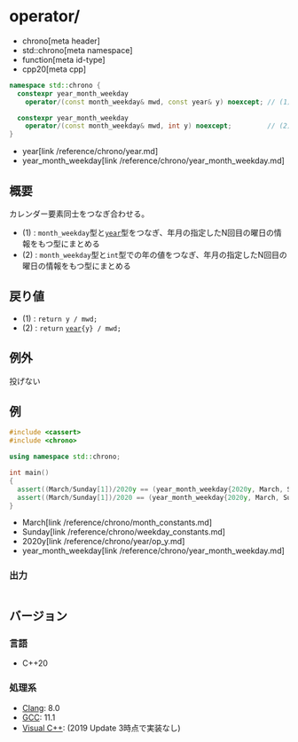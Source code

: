 # operator/
* chrono[meta header]
* std::chrono[meta namespace]
* function[meta id-type]
* cpp20[meta cpp]

```cpp
namespace std::chrono {
  constexpr year_month_weekday
    operator/(const month_weekday& mwd, const year& y) noexcept; // (1) C++20

  constexpr year_month_weekday
    operator/(const month_weekday& mwd, int y) noexcept;         // (2) C++20
}
```
* year[link /reference/chrono/year.md]
* year_month_weekday[link /reference/chrono/year_month_weekday.md]

## 概要
カレンダー要素同士をつなぎ合わせる。

- (1) : `month_weekday`型と[`year`](/reference/chrono/year.md)型をつなぎ、年月の指定したN回目の曜日の情報をもつ型にまとめる
- (2) : `month_weekday`型と`int`型での年の値をつなぎ、年月の指定したN回目の曜日の情報をもつ型にまとめる


## 戻り値
- (1) : `return y / mwd;`
- (2) : `return` [`year`](/reference/chrono/year.md)`{y} / mwd;`


## 例外
投げない


## 例
```cpp example
#include <cassert>
#include <chrono>

using namespace std::chrono;

int main()
{
  assert((March/Sunday[1])/2020y == (year_month_weekday{2020y, March, Sunday[1]}));
  assert((March/Sunday[1])/2020 == (year_month_weekday{2020y, March, Sunday[1]}));
}
```
* March[link /reference/chrono/month_constants.md]
* Sunday[link /reference/chrono/weekday_constants.md]
* 2020y[link /reference/chrono/year/op_y.md]
* year_month_weekday[link /reference/chrono/year_month_weekday.md]

### 出力
```
```

## バージョン
### 言語
- C++20

### 処理系
- [Clang](/implementation.md#clang): 8.0
- [GCC](/implementation.md#gcc): 11.1
- [Visual C++](/implementation.md#visual_cpp): (2019 Update 3時点で実装なし)
